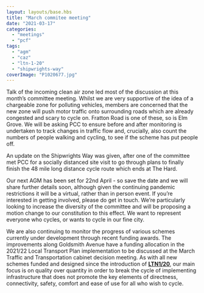```yaml
---
layout: layouts/base.hbs
title: "March commitee meeting"
date: "2021-03-17"
categories: 
  - "meetings"
  - "pcf"
tags: 
  - "agm"
  - "caz"
  - "ltn-1-20"
  - "shipwrights-way"
coverImage: "P1020677.jpg"
---
```


Talk of the incoming clean air zone led most of the discussion at this month’s committee meeting. Whilst we are very supportive of the idea of a chargeable zone for polluting vehicles, members are concerned that the new zone will push motor traffic onto surrounding roads which are already congested and scary to cycle on. Fratton Road is one of these, so is Elm Grove. We will be asking PCC to ensure before and after monitoring is undertaken to track changes in traffic flow and, crucially, also count the numbers of people walking and cycling, to see if the scheme has put people off. 

An update on the Shipwrights Way was given, after one of the committee met PCC for a socially distanced site visit to go through plans to finally finish the 48 mile long distance cycle route which ends at The Hard. 

Our next AGM has been set for 22nd April - so save the date and we will share further details soon, although given the continuing pandemic restrictions it will be a virtual, rather than in person event. If you’re interested in getting involved, please do get in touch. We’re particularly looking to increase the diversity of the committee and will be proposing a motion change to our constitution to this effect. We want to represent everyone who cycles, or wants to cycle in our fine city. 

We are also continuing to monitor the progress of various schemes currently under development through recent funding awards. The improvements along Goldsmith Avenue have a funding allocation in the 2021/22 Local Transport Plan implementation to be discussed at the March Traffic and Transportation cabinet decision meeting. As with all new schemes funded and designed since the introduction of [**LTN1/20**](https://www.pompeybug.co.uk/tim-p-ltn-1-20-slides-open-meeting-01-21/), our main focus is on quality over quantity in order to break the cycle of implementing infrastructure that does not promote the key elements of directness, connectivity, safety, comfort and ease of use for all who wish to cycle.
